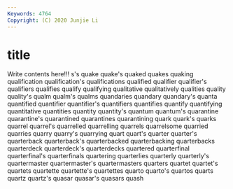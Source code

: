 ```yaml
---
Keywords: 4764
Copyright: (C) 2020 Junjie Li
---
```


# title

Write contents here!!!
s's 
quake 
quake's 
quaked 
quakes 
quaking 
qualification
qualification's 
qualifications 
qualified 
qualifier 
qualifier's 
qualifiers 
qualifies 
qualify 
qualifying 
qualitative
qualitatively 
qualities 
quality 
quality's 
qualm 
qualm's 
qualms 
quandaries 
quandary 
quandary's
quanta 
quantified 
quantifier 
quantifier's 
quantifiers 
quantifies 
quantify 
quantifying 
quantitative 
quantities
quantity 
quantity's 
quantum 
quantum's 
quarantine 
quarantine's 
quarantined 
quarantines 
quarantining 
quark
quark's 
quarks 
quarrel 
quarrel's 
quarrelled 
quarrelling 
quarrels 
quarrelsome 
quarried 
quarries
quarry 
quarry's 
quarrying 
quart 
quart's 
quarter 
quarter's 
quarterback 
quarterback's 
quarterbacked
quarterbacking 
quarterbacks 
quarterdeck 
quarterdeck's 
quarterdecks 
quartered 
quarterfinal 
quarterfinal's 
quarterfinals 
quartering
quarterlies 
quarterly 
quarterly's 
quartermaster 
quartermaster's 
quartermasters 
quarters 
quartet 
quartet's 
quartets
quartette 
quartette's 
quartettes 
quarto 
quarto's 
quartos 
quarts 
quartz 
quartz's 
quasar
quasar's 
quasars 
quash 
